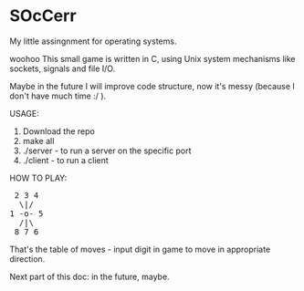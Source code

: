 # SOcCerr

My little assingnment for operating systems.

woohoo
This small game is written in C, using Unix system mechanisms like sockets, signals and file I/O.

Maybe in the future I will improve code structure, now it's messy (because I don't have much time :/ ).

USAGE:
1. Download the repo <br />
2. make all	<br />
3. ./server <port> - to run a server on the specific port <br />
4. ./client - to run a client <br />

HOW TO PLAY: 
<pre>
 2 3 4  
  \|/  
1 -o- 5 
  /|\  
 8 7 6 
</pre>
That's the table of moves - input digit in game to move in appropriate direction.

Next part of this doc: in the future, maybe.
